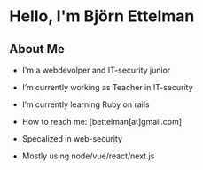 # Hello, I'm Björn Ettelman

## About Me


-  I'm a webdevolper and IT-security junior
-  I’m currently working as Teacher in IT-security
-  I’m currently learning Ruby on rails

-  How to reach me: [bettelman[at]gmail.com]
-  Specalized in web-security
-  Mostly using node/vue/react/next.js

